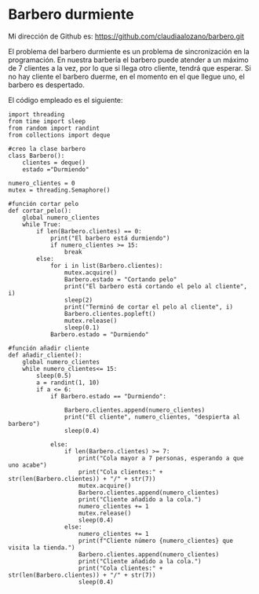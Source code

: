 # Barbero durmiente
Mi dirección de Github es: https://github.com/claudiaalozano/barbero.git

El problema del barbero durmiente es un problema de sincronización en la programación. En nuestra barbería el barbero puede atender a un máximo de 7 clientes a la vez, por lo que si llega otro cliente, tendrá que esperar. Si no hay cliente el barbero duerme, en el momento en el que llegue uno, el barbero es despertado.

El código empleado es el siguiente:
```
import threading
from time import sleep
from random import randint
from collections import deque

#creo la clase barbero
class Barbero():
    clientes = deque()
    estado ="Durmiendo"

numero_clientes = 0
mutex = threading.Semaphore()

#función cortar pelo
def cortar_pelo():
    global numero_clientes
    while True:
        if len(Barbero.clientes) == 0:
            print("El barbero está durmiendo")
            if numero_clientes >= 15:
                break
        else:
            for i in list(Barbero.clientes):
                mutex.acquire()
                Barbero.estado = "Cortando pelo"
                print("El barbero está cortando el pelo al cliente", i)
                sleep(2)
                print("Terminó de cortar el pelo al cliente", i)
                Barbero.clientes.popleft()
                mutex.release()
                sleep(0.1)
            Barbero.estado = "Durmiendo"

#función añadir cliente
def añadir_cliente():
    global numero_clientes
    while numero_clientes<= 15:
        sleep(0.5)
        a = randint(1, 10)
        if a <= 6:
            if Barbero.estado == "Durmiendo":
                
                Barbero.clientes.append(numero_clientes)
                print("El cliente", numero_clientes, "despierta al barbero")
                sleep(0.4)

            else:
                if len(Barbero.clientes) >= 7:
                    print("Cola mayor a 7 personas, esperando a que uno acabe")
                    print("Cola clientes:" + str(len(Barbero.clientes)) + "/" + str(7))
                    mutex.acquire()
                    Barbero.clientes.append(numero_clientes)
                    print("Cliente añadido a la cola.")
                    numero_clientes += 1
                    mutex.release()
                    sleep(0.4)
                else:
                    numero_clientes += 1
                    print(f"Cliente número {numero_clientes} que visita la tienda.")
                    Barbero.clientes.append(numero_clientes)
                    print("Cliente añadido a la cola.")
                    print("Cola clientes:" + str(len(Barbero.clientes)) + "/" + str(7))
                    sleep(0.4)
   ```
 
